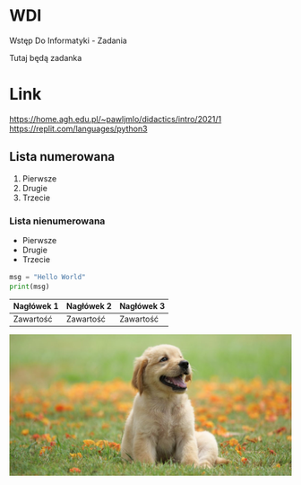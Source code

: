 # WDI
Wstęp Do Informatyki - Zadania

Tutaj będą zadanka

# Link

https://home.agh.edu.pl/~pawljmlo/didactics/intro/2021/1
https://replit.com/languages/python3

## Lista numerowana
1. Pierwsze
2. Drugie
3. Trzecie

### Lista nienumerowana

* Pierwsze
* Drugie
* Trzecie

```python
msg = "Hello World"
print(msg)
```
|Nagłówek 1|Nagłówek 2|Nagłówek 3|
|----------|----------|----------|
| Zawartość| Zawartość| Zawartość|

![dog](Labolatorium_2/dog.jpg)
